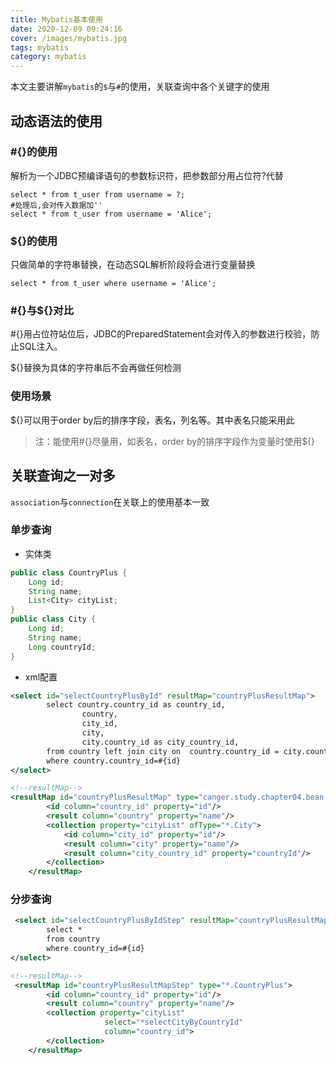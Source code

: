 ```yaml
---
title: Mybatis基本使用
date: 2020-12-09 09:24:16
cover: /images/mybatis.jpg
tags: mybatis
category: mybatis
---
```


本文主要讲解`mybatis`的`$`与`#`的使用，关联查询中各个关键字的使用

## 动态语法的使用

### #{}的使用

解析为一个JDBC预编译语句的参数标识符，把参数部分用占位符?代替

```mysql
select * from t_user from username = ?;
#处理后,会对传入数据加''
select * from t_user from username = 'Alice';
```

### ${}的使用

只做简单的字符串替换，在动态SQL解析阶段将会进行变量替换

```mysql
select * from t_user where username = 'Alice';
```

### #{}与${}对比

#{}用占位符站位后，JDBC的PreparedStatement会对传入的参数进行校验，防止SQL注入。

${}替换为具体的字符串后不会再做任何检测

### 使用场景

${}可以用于order by后的排序字段，表名，列名等。其中表名只能采用此

> 注：能使用#{}尽量用，如表名，order by的排序字段作为变量时使用${}

## 关联查询之一对多

`association`与`connection`在关联上的使用基本一致

### 单步查询

+ 实体类

```java
public class CountryPlus {
    Long id;
    String name;
    List<City> cityList;
}
public class City {
    Long id;
    String name;
    Long countryId;
}
```

+ xml配置

```xml
<select id="selectCountryPlusById" resultMap="countryPlusResultMap">
        select country.country_id as country_id,
                country,
                city_id,
                city,
                city.country_id as city_country_id,
        from country left join city on  country.country_id = city.country_id
        where country.country_id=#{id}
</select>

<!--resultMap-->
<resultMap id="countryPlusResultMap" type="canger.study.chapter04.bean.CountryPlus">
        <id column="country_id" property="id"/>
        <result column="country" property="name"/>
        <collection property="cityList" ofType="*.City">
            <id column="city_id" property="id"/>
            <result column="city" property="name"/>
            <result column="city_country_id" property="countryId"/>
        </collection>
    </resultMap>
```

### 分步查询

```xml
 <select id="selectCountryPlusByIdStep" resultMap="countryPlusResultMapStep">
        select *
        from country
        where country_id=#{id}
</select>

<!--resultMap-->
 <resultMap id="countryPlusResultMapStep" type="*.CountryPlus">
        <id column="country_id" property="id"/>
        <result column="country" property="name"/>
        <collection property="cityList"
                     select="*selectCityByCountryId"
                     column="country_id">
        </collection>
    </resultMap>
```





